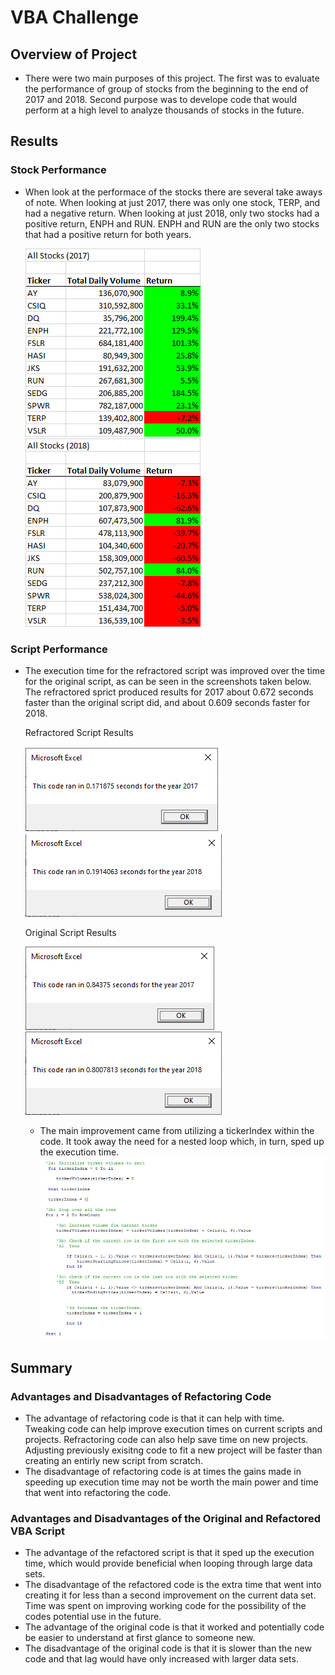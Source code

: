 # **VBA Challenge**

## Overview of Project
  * There were two main purposes of this project. The first was to evaluate the performance of group of stocks from the beginning to the end of 2017 and 2018. Second purpose was       to develope code that would perform at a high level to analyze thousands of stocks in the future.
  
## Results
  ### Stock Performance
  * When look at the performace of the stocks there are several take aways of note. When looking at just 2017, there was only one stock, TERP, and had a negative return. When         looking at just 2018, only two stocks had a positive return, ENPH and RUN. ENPH and RUN are the only two stocks that had a positive return for both years. 
  
     ![Stock Performance 2017](Resources/stock_performance_2017.png)
     ![Stock Performance 2018](Resources/stock_performance_2018.png)
     
   ### Script Performance
   * The execution time for the refractored script was improved over the time for the original script, as can be seen in the screenshots taken below. The refractored sprict            produced results for 2017 about 0.672 seconds faster than the original script did, and about 0.609 seconds faster for 2018.
   
   
      Refractored Script Results
      
      ![Refractored Results 2017](Resources/VBA_Challenge_2017.png)
      ![Refractored Results 2018](Resources/VBA_Challege_2018.png)
      
      Original Script Results
  
      ![Original Results 2017](Resources/green_stocks_2017.png)
      ![Original Results 2018](Resources/green_stocks_2018.png)
      
     * The main improvement came from utilizing a tickerIndex within the code. It took away the need for a nested loop which, in turn, sped up the execution time.
    ![Refractored Code](Resources/Code.png)
    
## Summary
  ### Advantages and Disadvantages of Refactoring Code
  * The advantage of refactoring code is that it can help with time. Tweaking code can help improve execution times on current scripts and projects. Refractoring code can also       help save time on new projects. Adjusting previously exisitng code to fit a new project will be faster than creating an entirly new script from scratch.
  * The disadvantage of refactoring code is at times the gains made in speeding up execution time may not be worth the main power and time that went into refactoring the code.
  
  ### Advantages and Disadvantages of the Original and Refactored VBA Script
  * The advantage of the refactored script is that it sped up the execution time, which would provide beneficial when looping through large data sets.
  * The disadvantage of the refactored code is the extra time that went into creating it for less than a second improvement on the current data set. Time was spent on improving     working code for the possibility of the codes potential use in the future.
  * The advantage of the original code is that it worked and potentially code be easier to understand at first glance to someone new.
  * The disadvantage of the original code is that it is slower than the new code and that lag would have only increased with larger data sets.

